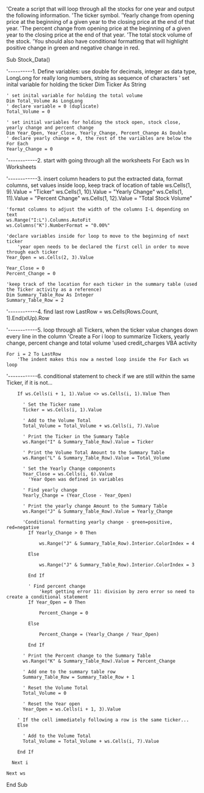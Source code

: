 'Create a script that will loop through all the stocks for one year and output the following information.
    'The ticker symbol.
    'Yearly change from opening price at the beginning of a given year to the closing price at the end of that year.
    'The percent change from opening price at the beginning of a given year to the closing price at the end of that year.
    'The total stock volume of the stock.
'You should also have conditional formatting that will highlight positive change in green and negative change in red.

Sub Stock_Data()

'----------1. Define variables: use double for decimals, integer as data type, LongLong for really long numbers, string as sequence of characters
    ' set inital variable for holding the ticker
    Dim Ticker As String
    
    ' set inital variable for holding the total volume
    Dim Total_Volume As LongLong
    ' declare variable = 0 (duplicate)
    Total_Volume = 0
    
    ' set initial variables for holding the stock open, stock close, yearly change and percent change
    Dim Year_Open, Year_Close, Yearly_Change, Percent_Change As Double
    ' declare yearly change = 0, the rest of the variables are below the For Each
    Yearly_Change = 0

'------------2. start with going through all the worksheets
For Each ws In Worksheets
    
'------------3. insert column headers to put the extracted data, format columns, set values inside loop, keep track of location of table
    ws.Cells(1, 9).Value = "Ticker"
    ws.Cells(1, 10).Value = "Yearly Change"
    ws.Cells(1, 11).Value = "Percent Change"
    ws.Cells(1, 12).Value = "Total Stock Volume"
    
    'format columns to adjust the width of the columns I-L depending on text
    ws.Range("I:L").Columns.AutoFit
    ws.Columns("K").NumberFormat = "0.00%"

    'declare variables inside for loop to move to the beginning of next ticker
        'year open needs to be declared the first cell in order to move through each ticker
    Year_Open = ws.Cells(2, 3).Value
    
    Year_Close = 0
    Percent_Change = 0

    'keep track of the location for each ticker in the summary table (used the Ticker activity as a reference)
    Dim Summary_Table_Row As Integer
    Summary_Table_Row = 2

'------------4. find last row
    LastRow = ws.Cells(Rows.Count, 1).End(xlUp).Row
    
'------------5. loop through all Tickers, when the ticker value changes down every line in the column
                'Create a For i loop to summarize Tickers, yearly change, percent change and total volume
                'used credit_charges VBA activity
    
    For i = 2 To LastRow
        'The indent makes this now a nested loop inside the For Each ws loop
      
'------------6. conditional statement to check if we are still within the same Ticker, if it is not...
        
        If ws.Cells(i + 1, 1).Value <> ws.Cells(i, 1).Value Then
    
          ' Set the Ticker name
          Ticker = ws.Cells(i, 1).Value
    
          ' Add to the Volume Total
          Total_Volume = Total_Volume + ws.Cells(i, 7).Value
          
          ' Print the Ticker in the Summary Table
          ws.Range("I" & Summary_Table_Row).Value = Ticker
    
          ' Print the Volume Total Amount to the Summary Table
          ws.Range("L" & Summary_Table_Row).Value = Total_Volume
                    
          ' Set the Yearly Change components
          Year_Close = ws.Cells(i, 6).Value
            'Year Open was defined in variables
          
          ' Find yearly change
          Yearly_Change = (Year_Close - Year_Open)
    
          ' Print the yearly change Amount to the Summary Table
          ws.Range("J" & Summary_Table_Row).Value = Yearly_Change
          
          'Conditional formatting yearly change - green=positive, red=negative
            If Yearly_Change > 0 Then
                
                ws.Range("J" & Summary_Table_Row).Interior.ColorIndex = 4
            
            Else
                
                ws.Range("J" & Summary_Table_Row).Interior.ColorIndex = 3
            
            End If
          
            ' Find percent change
                'kept getting error 11: division by zero error so need to create a conditional statement
            If Year_Open = 0 Then
                
                Percent_Change = 0
            
            Else
                
                Percent_Change = (Yearly_Change / Year_Open)
            
            End If
            
          ' Print the Percent change to the Summary Table
          ws.Range("K" & Summary_Table_Row).Value = Percent_Change
          
          ' Add one to the summary table row
          Summary_Table_Row = Summary_Table_Row + 1
          
          ' Reset the Volume Total
          Total_Volume = 0
          
          ' Reset the Year open
          Year_Open = ws.Cells(i + 1, 3).Value
    
        ' If the cell immediately following a row is the same ticker...
        Else
    
          ' Add to the Volume Total
          Total_Volume = Total_Volume + ws.Cells(i, 7).Value
       
        End If
 
      Next i
    
    Next ws

End Sub
